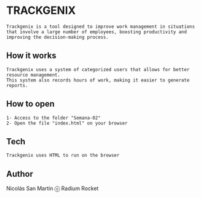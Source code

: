 # TRACKGENIX

```
Trackgenix is a tool designed to improve work management in situations that involve a large number of employees, boosting productivity and improving the decision-making process.
```

## How it works
```
Trackgenix uses a system of categorized users that allows for better resource management. 
This system also records hours of work, making it easier to generate reports.
```

## How to open
```
1- Access to the folder "Semana-02"
2- Open the file "index.html" on your browser
```

## Tech
```
Trackgenix uses HTML to run on the browser
```
## Author 
Nicolás San Martín
ⓒ Radium Rocket